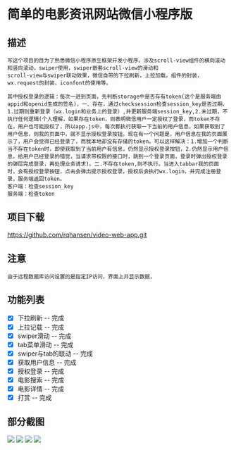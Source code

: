 
# 简单的电影资讯网站微信小程序版

## 描述

```
写这个项目的目为了熟悉微信小程序原生框架开发小程序。涉及scroll-view组件的横向滚动和竖向滚动，swiper使用，swiper嵌套scroll-view的滑动和
scroll-view与swiper联动效果，微信自带的下拉刷新，上拉加载。组件的封装，wx.request的封装，iconfont的使用等。
```

```
其中授权登录的逻辑：每次一进到页面，先判断storage中是否存有token(这个是服务端由appid和openid生成的签名)，一、存在，通过checksession检查session_key是否过期，1.过期则重新登录（wx.login和业务上的登录）,并更新服务端session_key,2.未过期，不执行任何逻辑(个人理解，如果存在token，则表明微信用户一定授权了登录，而token不存在，用户也可能授权了，所以app.js中，每次都执行获取一下当前的用户信息，如果获取到了用户信息，则我的页面中，就不显示授权登录按钮。现在有一个问题是，用户信息在我的页面展示了，用户会觉得已经登录了，而我本地却没有存储的token。可以这样解决：1.增加一个判断当不存在token时，即使获取到了当前用户有信息，仍然显示授权登录按钮，2.仍然显示用户信息，给用户已经登录的错觉，当请求带权限的接口时，跳到一个登录页面，登录时弹出授权登录的弹层完成登录，再处理业务请求)。二.不存在token,则不执行。当进入tabbar我的页面时，会有授权登录按钮，点击会弹出提示授权登录，授权后会执行wx.login，并完成注册登录，服务端返回token。
客户端：检查session_key
服务端：检查token
```

## 项目下载

https://github.com/rqhansen/video-web-app.git

## 注意

```
由于远程数据库访问设置的是指定IP访问，界面上并显示数据，

```

## 功能列表

- [x] 下拉刷新 -- 完成
- [x] 上拉记载 -- 完成
- [x] swiper滑动 -- 完成
- [x] tab菜单滑动 -- 完成
- [x] swiper与tab的联动 -- 完成
- [x] 获取用户信息 -- 完成
- [x] 授权登录 -- 完成
- [x] 电影搜索 -- 完成
- [x] 电影详情 -- 完成
- [x] 打赏 -- 完成

## 部分截图

<img src="https://github.com/rqhansen/images/tree/master/video-web-app/gif-index.gif"/>

<img src="https://github.com/rqhansen/images/tree/master/video-web-app/gif-two.gif"/>

<img src="https://github.com/rqhansen/images/tree/master/video-web-app/gif-three.gif"/>

<img src="https://github.com/rqhansen/images/tree/master/video-web-app/gif-four.gif"/>


